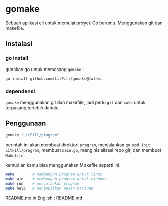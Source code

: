 # gomake

Sebuah aplikasi cli untuk memulai proyek Go barumu. Menggunakan git dan makefile.

## Instalasi

### go install

gunakan go untuk memasang `gomake` :

```bash
go install github.com/LitFill/gomake@latest
```

### dependensi

`gomake` menggunakan git dan makefile, jadi perlu `git` dan `make` untuk terpasang terlebih dahulu.

## Penggunaan

```bash
gomake "LitFill/program"
```

perintah ini akan membuat direktori `program`, menjalankan `go mod init LitFill/program`, membuat `main.go`, menginisialisasi repo git, dan membuat `Makefile`.

kemudian kamu bisa menggunakan Makefile seperti ini:

```bash
make        # membangun program untuk linux
make win    # membangun program untuk windows
make run    # menjalankan program
make help   # menampilkan pesan bantuan
```

README.md in English : [README.md](./README.md)

